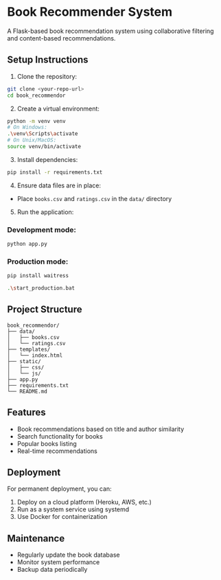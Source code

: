 # Book Recommender System

A Flask-based book recommendation system using collaborative filtering and content-based recommendations.

## Setup Instructions

1. Clone the repository:
```bash
git clone <your-repo-url>
cd book_recommendor
```

2. Create a virtual environment:
```bash
python -m venv venv
# On Windows:
.\venv\Scripts\activate
# On Unix/MacOS:
source venv/bin/activate
```

3. Install dependencies:
```bash
pip install -r requirements.txt
```

4. Ensure data files are in place:
- Place `books.csv` and `ratings.csv` in the `data/` directory

5. Run the application:
### Development mode:
```bash
python app.py
```

### Production mode:
```bash
pip install waitress
```
```bash
.\start_production.bat
```

## Project Structure
```
book_recommendor/
├── data/
│   ├── books.csv
│   └── ratings.csv
├── templates/
│   └── index.html
├── static/
│   ├── css/
│   └── js/
├── app.py
├── requirements.txt
└── README.md
```

## Features
- Book recommendations based on title and author similarity
- Search functionality for books
- Popular books listing
- Real-time recommendations

## Deployment
For permanent deployment, you can:
1. Deploy on a cloud platform (Heroku, AWS, etc.)
2. Run as a system service using systemd
3. Use Docker for containerization

## Maintenance
- Regularly update the book database
- Monitor system performance
- Backup data periodically 
